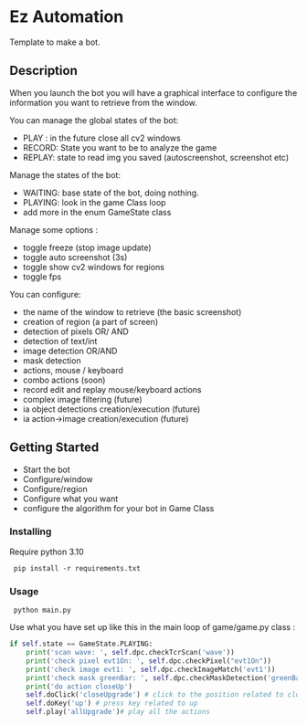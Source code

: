 # Ez Automation

Template to make a bot.

## Description

When you launch the bot you will have a graphical interface to configure the information you want to retrieve from the
window.

You can manage the global states of the bot:

- PLAY : in the future close all cv2 windows
- RECORD: State you want to be to analyze the game
- REPLAY: state to read img you saved (autoscreenshot, screenshot etc)

Manage the states of the bot:

- WAITING: base state of the bot, doing nothing.
- PLAYING: look in the game Class loop
- add more in the enum GameState class

Manage some options :

- toggle freeze (stop image update)
- toggle auto screenshot (3s)
- toggle show cv2 windows for regions
- toggle fps

You can configure:

- the name of the window to retrieve (the basic screenshot)
- creation of region (a part of screen)
- detection of pixels OR/ AND
- detection of text/int
- image detection OR/AND
- mask detection
- actions, mouse / keyboard
- combo actions (soon)
- record edit and replay mouse/keyboard actions
- complex image filtering (future)
- ia object detections creation/execution (future)
- ia action->image creation/execution (future)

## Getting Started

- Start the bot
- Configure/window
- Configure/region
- Configure what you want
- configure the algorithm for your bot in Game Class

### Installing

Require python 3.10

````shell
 pip install -r requirements.txt
````

### Usage

````shell
 python main.py
````

Use what you have set up like this in the main loop of game/game.py class :

````python
if self.state == GameState.PLAYING:
    print('scan wave: ', self.dpc.checkTcrScan('wave'))
    print('check pixel evt1On: ', self.dpc.checkPixel("evt1On"))
    print('check image evt1: ', self.dpc.checkImageMatch('evt1'))
    print('check mask greenBar: ', self.dpc.checkMaskDetection('greenBar'))
    print('do action closeUp')
    self.doClick('closeUpgrade') # click to the position related to closeUpgrade
    self.doKey('up') # press key related to up
    self.play('allUpgrade')# play all the actions
````
